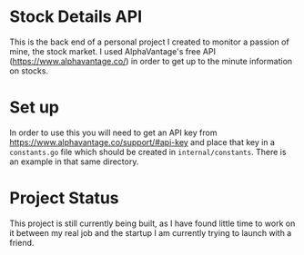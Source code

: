 # Stock Details API
This is the back end of a personal project I created to monitor a passion of mine, the stock market.
I used AlphaVantage's free API (https://www.alphavantage.co/) in order to get up to the minute information on stocks.

# Set up
In order to use this you will need to get an API key from https://www.alphavantage.co/support/#api-key and place that key in a `constants.go` file which should be created in `internal/constants`. There is an example in that same directory.
# Project Status
This project is still currently being built, as I have found little time to work on it between my real job and the startup I am currently trying to launch with a friend.
